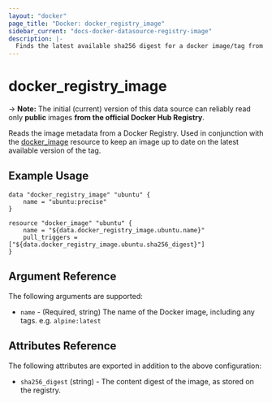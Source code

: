 ```yaml
---
layout: "docker"
page_title: "Docker: docker_registry_image"
sidebar_current: "docs-docker-datasource-registry-image"
description: |-
  Finds the latest available sha256 digest for a docker image/tag from a registry.
---
```


# docker\_registry\_image

-> **Note:** The initial (current) version of this data source can reliably read only **public** images **from the official Docker Hub Registry**.

Reads the image metadata from a Docker Registry. Used in conjunction with the
[docker\_image](/docs/providers/docker/r/image.html) resource to keep an image up
to date on the latest available version of the tag.

## Example Usage

```
data "docker_registry_image" "ubuntu" {
    name = "ubuntu:precise"
}

resource "docker_image" "ubuntu" {
    name = "${data.docker_registry_image.ubuntu.name}"
    pull_triggers = ["${data.docker_registry_image.ubuntu.sha256_digest}"]
}
```

## Argument Reference

The following arguments are supported:

* `name` - (Required, string) The name of the Docker image, including any tags. e.g. `alpine:latest`

## Attributes Reference

The following attributes are exported in addition to the above configuration:

* `sha256_digest` (string) - The content digest of the image, as stored on the registry.
